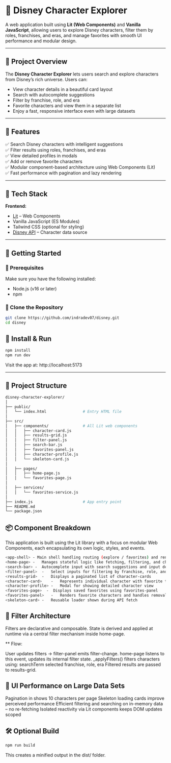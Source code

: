 # 🏰 Disney Character Explorer

A web application built using **Lit (Web Components)** and **Vanilla JavaScript**, allowing users to explore Disney characters, filter them by roles, franchises, and eras, and manage favorites with smooth UI performance and modular design.

---

## 📖 Project Overview

The **Disney Character Explorer** lets users search and explore characters from Disney’s rich universe. Users can:

- View character details in a beautiful card layout  
- Search with autocomplete suggestions  
- Filter by franchise, role, and era  
- Favorite characters and view them in a separate list  
- Enjoy a fast, responsive interface even with large datasets

---

## 🚀 Features

✅ Search Disney characters with intelligent suggestions  
✅ Filter results using roles, franchises, and eras  
✅ View detailed profiles in modals  
✅ Add or remove favorite characters  
✅ Modular component-based architecture using Web Components (Lit)  
✅ Fast performance with pagination and lazy rendering  

---

## 🧱 Tech Stack

**Frontend:**

- [Lit](https://lit.dev) – Web Components
- Vanilla JavaScript (ES Modules)
- Tailwind CSS (optional for styling)
- [Disney API](https://disneyapi.dev/) – Character data source

---

## 🏁 Getting Started

### 🔹 Prerequisites

Make sure you have the following installed:

- Node.js (v16 or later)
- npm

### 🔹 Clone the Repository

```bash
git clone https://github.com/indradev07/disney.git
cd disney
```

## 🔹 Install & Run

```bash
npm install
npm run dev
```

Visit the app at: http://localhost:5173


---

## 📂 Project Structure

```bash
disney-character-explorer/
│
├── public/
│   └── index.html                # Entry HTML file
│
├── src/
│   ├── components/               # All Lit web components
│   │   ├── character-card.js
│   │   ├── results-grid.js
│   │   ├── filter-panel.js
│   │   ├── search-bar.js
│   │   ├── favorites-panel.js
│   │   ├── character-profile.js
│   │   └── skeleton-card.js
│
│   ├── pages/
│   │   ├── home-page.js
│   │   └── favorites-page.js
│
│   ├── services/
│   │   └── favorites-service.js
│
├── index.js                      # App entry point
├── README.md
└── package.json
```


## 📦 Component Breakdown

This application is built using the Lit library with a focus on modular Web Components, each encapsulating its own logic, styles, and events.

```bash
<app-shell> - Main shell handling routing (explore / favorites) and rendering pages
<home-page> -   Manages stateful logic like fetching, filtering, and character selection
<search-bar> -	Autocomplete input with search suggestions and input debouncing
<filter-panel>  -	Select inputs for filtering by franchise, role, and era
<results-grid>  - 	Displays a paginated list of character-cards
<character-card>    -	Represents individual character with favorite toggle
<character-profile> -	Modal for showing detailed character view
<favorites-page>  -  Displays saved favorites using favorites-panel
<favorites-panel>   -	Renders favorite characters and handles removal
<skeleton-card> -	Reusable loader shown during API fetch
```

## 🧠 Filter Architecture

Filters are declarative and composable. State is derived and applied at runtime via a central filter mechanism inside home-page.

** Flow:

User updates filters → filter-panel emits filter-change.
home-page listens to this event, updates its internal filter state.
_applyFilters() filters characters using:
searchTerm
selected franchise, role, era
Filtered results are passed to results-grid.

## 🚀 UI Performance on Large Data Sets

Pagination in <results-grid> shows 10 characters per page
Skeleton loading cards improve perceived performance
Efficient filtering and searching on in-memory data – no re-fetching
Isolated reactivity via Lit components keeps DOM updates scoped


## 🛠️ Optional Build

```bash
npm run build
```
This creates a minified output in the dist/ folder.
